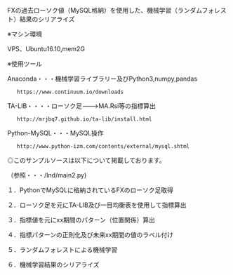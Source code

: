 
FXの過去ローソク値（MySQL格納）を使用した、機械学習（ランダムフォレスト）結果のシリアライズ

※マシン環境

  VPS、Ubuntu16.10,mem2G

※使用ツール

  Anaconda・・・機械学習ライブラリー及びPython3,numpy,pandas

       https://www.continuum.io/downloads

  TA-LIB・・・・ローソク足--->MA.Rsi等の指標算出

       http://mrjbq7.github.io/ta-lib/install.html

   Python-MySQL・・・MySQL操作

       http://www.python-izm.com/contents/external/mysql.shtml

◎このサンプルソースは以下について掲載しております。

（参照・・・/Ind/main2.py)

１．PythonでMySQLに格納されているFXのローソク足取得

２．ローソク足を元にTA-LIB及び一目均衡表を使用して指標算出

３．指標値を元にxx期間のパターン（位置関係）算出

４．指標パターンの正則化及び未来xx期間の値のラベル付け

５．ランダムフォレストによる機械学習

６．機械学習結果のシリアライズ

